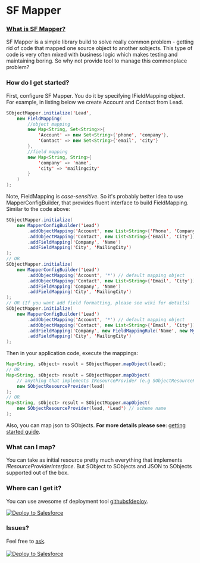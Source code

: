 SF Mapper
==========================
### [What is SF Mapper?](https://github.com/NikiforovAll/SF-Mapper/wiki)

SF Mapper is a simple library build to solve really common problem - getting rid of code that mapped one source object to another sobjects. This type of code is very often mixed with business logic which makes testing and maintaining boring. So why not provide tool to manage this commonplace problem?

### How do I get started?
First, configure SF Mapper. You do it by specifying IFieldMapping object. For example, in listing below we create Account and Contact from Lead.
```java
SObjectMapper.initialize('Lead',
    new FieldMapping(
        //object mapping 
        new Map<String, Set<String>>{
            'Account' => new Set<String>{'phone', 'company'},
            'Contact' => new Set<String>{'email', 'city'}
        },
        //field mapping
        new Map<String, String>{
            'company' => 'name',
            'city' => 'mailingcity'
        }
    )
);
```
Note, FieldMapping is *case-sensitive*. So it's probably better idea to use MapperConfigBuilder, that provides fluent interface to build FieldMapping. 
Similar to the code above:
```java
SObjectMapper.initialize(
    new MapperConfigBuilder('Lead')
        .addObjectMapping('Account', new List<String>{'Phone', 'Company'})
        .addObjectMapping('Contact', new List<String>{'Email', 'City'})
        .addFieldMapping('Company', 'Name')
        .addFieldMapping('City', 'MailingCity')
);
// OR 
SObjectMapper.initialize(
    new MapperConfigBuilder('Lead')
        .addObjectMapping('Account', '*') // default mapping object
        .addObjectMapping('Contact', new List<String>{'Email', 'City'})
        .addFieldMapping('Company', 'Name')
        .addFieldMapping('City', 'MailingCity')
);
// OR (If you want add field formatting, please see wiki for details)
SObjectMapper.initialize(
    new MapperConfigBuilder('Lead')
        .addObjectMapping('Account', '*') // default mapping object
        .addObjectMapping('Contact', new List<String>{'Email', 'City'})
        .addFieldMapping('Company', new FieldMappingRule('Name', new MyCustomIFieldFormatter()))
        .addFieldMapping('City', 'MailingCity')
);
```
Then in your application code, execute the mappings:
```java
Map<String, sObject> result = SObjectMapper.mapObject(lead);
// OR 
Map<String, sObject> result = SObjectMapper.mapObject(
    // anything that implements IResourceProvider (e.g SObjectResourceProvider, JsonResourceProvider)
    new SObjectResourceProvider(lead)
);
// OR 
Map<String, sObject> result = SObjectMapper.mapObject(
    new SObjectResourceProvider(lead, 'Lead') // scheme name
);
```
Also, you can map json to SObjects. 
**For more details please see**: [getting started guide](https://github.com/NikiforovAll/SF-Mapper/wiki/Getting-started).
### What can I map?
You can take as initial resource pretty much everything that implements *IResourceProviderInterface*. 
But SObject to SObjects and JSON to SObjects supported out of the box.  
### Where can I get it?
You can use awesome sf deployment tool [githubsfdeploy](https://github.com/afawcett/githubsfdeploy).

<a href="https://githubsfdeploy.herokuapp.com?owner=NikiforovAll&repo=SF-Mapper">
  <img alt="Deploy to Salesforce"
       src="https://raw.githubusercontent.com/afawcett/githubsfdeploy/master/src/main/webapp/resources/img/deploy.png">
</a>

### Issues? 
Feel free to [ask](https://github.com/NikiforovAll/SF-Mapper/issues).
<br></br>
<a href="https://githubsfdeploy.herokuapp.com?owner=hiepllp&repo=SF-Mapper">
  <img alt="Deploy to Salesforce"
       src="https://raw.githubusercontent.com/afawcett/githubsfdeploy/master/deploy.png">
</a>
